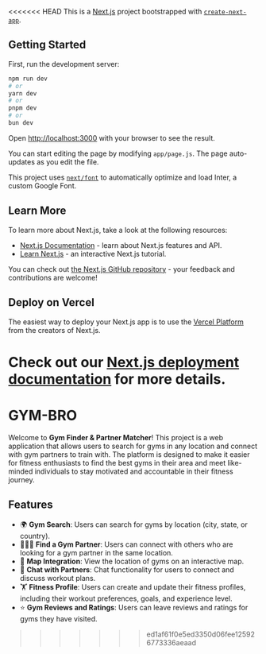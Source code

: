 <<<<<<< HEAD
This is a [Next.js](https://nextjs.org/) project bootstrapped with [`create-next-app`](https://github.com/vercel/next.js/tree/canary/packages/create-next-app).

## Getting Started

First, run the development server:

```bash
npm run dev
# or
yarn dev
# or
pnpm dev
# or
bun dev
```

Open [http://localhost:3000](http://localhost:3000) with your browser to see the result.

You can start editing the page by modifying `app/page.js`. The page auto-updates as you edit the file.

This project uses [`next/font`](https://nextjs.org/docs/basic-features/font-optimization) to automatically optimize and load Inter, a custom Google Font.

## Learn More

To learn more about Next.js, take a look at the following resources:

- [Next.js Documentation](https://nextjs.org/docs) - learn about Next.js features and API.
- [Learn Next.js](https://nextjs.org/learn) - an interactive Next.js tutorial.

You can check out [the Next.js GitHub repository](https://github.com/vercel/next.js/) - your feedback and contributions are welcome!

## Deploy on Vercel

The easiest way to deploy your Next.js app is to use the [Vercel Platform](https://vercel.com/new?utm_medium=default-template&filter=next.js&utm_source=create-next-app&utm_campaign=create-next-app-readme) from the creators of Next.js.

Check out our [Next.js deployment documentation](https://nextjs.org/docs/deployment) for more details.
=======
# GYM-BRO

Welcome to **Gym Finder & Partner Matcher**! This project is a web application that allows users to search for gyms in any location and connect with gym partners to train with. The platform is designed to make it easier for fitness enthusiasts to find the best gyms in their area and meet like-minded individuals to stay motivated and accountable in their fitness journey.

## Features

- 🌍 **Gym Search**: Users can search for gyms by location (city, state, or country).
- 🧑‍🤝‍🧑 **Find a Gym Partner**: Users can connect with others who are looking for a gym partner in the same location.
- 📍 **Map Integration**: View the location of gyms on an interactive map.
- 💬 **Chat with Partners**: Chat functionality for users to connect and discuss workout plans.
- 🏋️ **Fitness Profile**: Users can create and update their fitness profiles, including their workout preferences, goals, and experience level.
- ⭐ **Gym Reviews and Ratings**: Users can leave reviews and ratings for gyms they have visited.
>>>>>>> ed1af61f0e5ed3350d06fee125926773336aeaad
